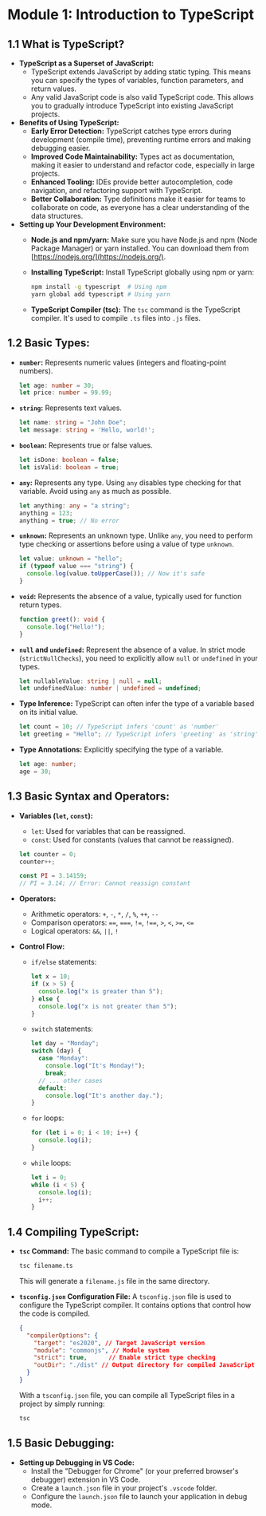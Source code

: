 # Module 1: Introduction to TypeScript

## 1.1 What is TypeScript?

*   **TypeScript as a Superset of JavaScript:**
    *   TypeScript extends JavaScript by adding static typing. This means you can specify the types of variables, function parameters, and return values.
    *   Any valid JavaScript code is also valid TypeScript code. This allows you to gradually introduce TypeScript into existing JavaScript projects.
*   **Benefits of Using TypeScript:**
    *   **Early Error Detection:** TypeScript catches type errors during development (compile time), preventing runtime errors and making debugging easier.
    *   **Improved Code Maintainability:** Types act as documentation, making it easier to understand and refactor code, especially in large projects.
    *   **Enhanced Tooling:** IDEs provide better autocompletion, code navigation, and refactoring support with TypeScript.
    *   **Better Collaboration:** Type definitions make it easier for teams to collaborate on code, as everyone has a clear understanding of the data structures.
*   **Setting up Your Development Environment:**
    *   **Node.js and npm/yarn:** Make sure you have Node.js and npm (Node Package Manager) or yarn installed. You can download them from [https://nodejs.org/](https://nodejs.org/).
    *   **Installing TypeScript:** Install TypeScript globally using npm or yarn:

        ```bash
        npm install -g typescript  # Using npm
        yarn global add typescript # Using yarn
        ```

    *   **TypeScript Compiler (tsc):** The `tsc` command is the TypeScript compiler. It's used to compile `.ts` files into `.js` files.

## 1.2 Basic Types:

*   **`number`:** Represents numeric values (integers and floating-point numbers).

    ```typescript
    let age: number = 30;
    let price: number = 99.99;
    ```

*   **`string`:** Represents text values.

    ```typescript
    let name: string = "John Doe";
    let message: string = 'Hello, world!';
    ```

*   **`boolean`:** Represents true or false values.

    ```typescript
    let isDone: boolean = false;
    let isValid: boolean = true;
    ```

*   **`any`:** Represents any type. Using `any` disables type checking for that variable. Avoid using `any` as much as possible.

    ```typescript
    let anything: any = "a string";
    anything = 123;
    anything = true; // No error
    ```

*   **`unknown`:** Represents an unknown type. Unlike `any`, you need to perform type checking or assertions before using a value of type `unknown`.

    ```typescript
    let value: unknown = "hello";
    if (typeof value === "string") {
      console.log(value.toUpperCase()); // Now it's safe
    }
    ```

*   **`void`:** Represents the absence of a value, typically used for function return types.

    ```typescript
    function greet(): void {
      console.log("Hello!");
    }
    ```

*   **`null` and `undefined`:** Represent the absence of a value. In strict mode (`strictNullChecks`), you need to explicitly allow `null` or `undefined` in your types.

    ```typescript
    let nullableValue: string | null = null;
    let undefinedValue: number | undefined = undefined;
    ```

*   **Type Inference:** TypeScript can often infer the type of a variable based on its initial value.

    ```typescript
    let count = 10; // TypeScript infers 'count' as 'number'
    let greeting = "Hello"; // TypeScript infers 'greeting' as 'string'
    ```

*   **Type Annotations:** Explicitly specifying the type of a variable.

    ```typescript
    let age: number;
    age = 30;
    ```

## 1.3 Basic Syntax and Operators:

*   **Variables (`let`, `const`):**
    *   `let`: Used for variables that can be reassigned.
    *   `const`: Used for constants (values that cannot be reassigned).

    ```typescript
    let counter = 0;
    counter++;

    const PI = 3.14159;
    // PI = 3.14; // Error: Cannot reassign constant
    ```

*   **Operators:**
    *   Arithmetic operators: `+`, `-`, `*`, `/`, `%`, `++`, `--`
    *   Comparison operators: `==`, `===`, `!=`, `!==`, `>`, `<`, `>=`, `<=`
    *   Logical operators: `&&`, `||`, `!`

*   **Control Flow:**
    *   `if/else` statements:

        ```typescript
        let x = 10;
        if (x > 5) {
          console.log("x is greater than 5");
        } else {
          console.log("x is not greater than 5");
        }
        ```

    *   `switch` statements:

        ```typescript
        let day = "Monday";
        switch (day) {
          case "Monday":
            console.log("It's Monday!");
            break;
          // ... other cases
          default:
            console.log("It's another day.");
        }
        ```

    *   `for` loops:

        ```typescript
        for (let i = 0; i < 10; i++) {
          console.log(i);
        }
        ```

    *   `while` loops:

        ```typescript
        let i = 0;
        while (i < 5) {
          console.log(i);
          i++;
        }
        ```

## 1.4 Compiling TypeScript:

*   **`tsc` Command:** The basic command to compile a TypeScript file is:

    ```bash
    tsc filename.ts
    ```

    This will generate a `filename.js` file in the same directory.

*   **`tsconfig.json` Configuration File:** A `tsconfig.json` file is used to configure the TypeScript compiler. It contains options that control how the code is compiled.

    ```json
    {
      "compilerOptions": {
        "target": "es2020", // Target JavaScript version
        "module": "commonjs", // Module system
        "strict": true,      // Enable strict type checking
        "outDir": "./dist" // Output directory for compiled JavaScript
      }
    }
    ```

    With a `tsconfig.json` file, you can compile all TypeScript files in a project by simply running:

    ```bash
    tsc
    ```

## 1.5 Basic Debugging:

*   **Setting up Debugging in VS Code:**
    *   Install the "Debugger for Chrome" (or your preferred browser's debugger) extension in VS Code.
    *   Create a `launch.json` file in your project's `.vscode` folder.
    *   Configure the `launch.json` file to launch your application in debug mode.
